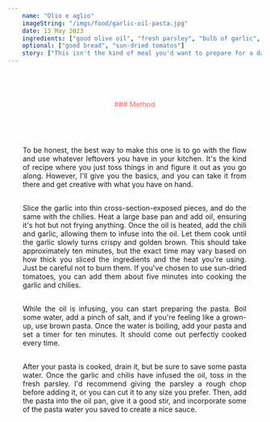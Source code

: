 ```yaml
---
    name: "Olio e aglio"
    imageString: "/imgs/food/garlic-oil-pasta.jpg"
    date: 13 May 2023
    ingredients: ["good olive oil", "fresh parsley", "bulb of garlic", "chillis [3-4]", "lemon juice", "pasta [500g]"]
    optional: ["good bread", "sun-dried tomatos"]
    story: ["This isn't the kind of meal you'd want to prepare for a date, at least not for one of those early dates. However, it's definitely a quick and easy dish that bangs. This is not a reflection of my personal life fyi i dont go on dates too busy with the creaft. ", "I turned to this dish when my university flat was completely empty, and I couldn't be bothered to walk to the shops, which were just a 3-minute stroll away.", "If you want a garlic overload then id suggest making home made garlic bread to serve go with it as well."]
---
```


<div style="text-align : center; margin-top:70px;color: #FF6464 ">### Method</div>

<div style="margin-top:30px; text-align: justify; border: 1ps solid #fc9292; padding: 30px; ">

<p>To be honest, the best way to make this one is to go with the flow and use whatever leftovers you have in your kitchen. It's the kind of recipe where you just toss things in and figure it out as you go along. However, I'll give you the basics, and you can take it from there and get creative with what you have on hand.</p>

<p style="margin-top: 30px">Slice the garlic into thin cross-section-exposed pieces, and do the same with the chilies. Heat a large base pan and add oil, ensuring it's hot but not frying anything. Once the oil is heated, add the chili and garlic, allowing them to infuse into the oil. Let them cook until the garlic slowly turns crispy and golden brown. This should take approximately ten minutes, but the exact time may vary based on how thick you sliced the ingredients and the heat you're using. Just be careful not to burn them. If you've chosen to use sun-dried tomatoes, you can add them about five minutes into cooking the garlic and chilies. </p>

<p style="margin-top: 30px">While the oil is infusing, you can start preparing the pasta. Boil some water, add a pinch of salt, and if you're feeling like a grown-up, use brown pasta. Once the water is boiling, add your pasta and set a timer for ten minutes. It should come out perfectly cooked every time.</p>

<p style="margin-top: 30px">After your pasta is cooked, drain it, but be sure to save some pasta water. Once the garlic and chilis have infused the oil, toss in the fresh parsley. I'd recommend giving the parsley a rough chop before adding it, or you can cut it to any size you prefer. Then, add the pasta into the oil pan, give it a good stir, and incorporate some of the pasta water you saved to create a nice sauce.</p>

</div>
